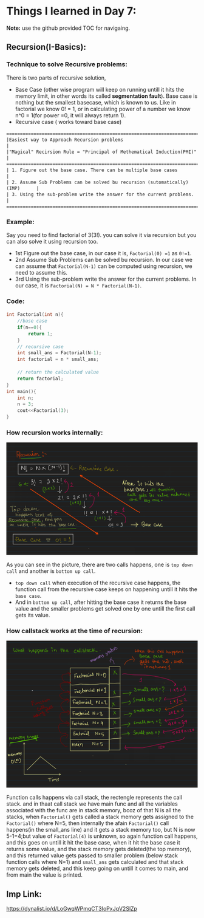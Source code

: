 # Things I learned in Day 7:
**Note:** use the github provided TOC for navigaing.

## Recursion(I-Basics):

### Technique to solve Recursive problems:
There is two parts of recursive solution,

- Base Case (other wise program will keep on running untill it hits the memory limit, in other words its called **segmentation fault**). Base case is nothing but the smallest basecase, which is known to us. Like in factorial we know 0! = 1, or in calculating power of a number we know n^0 = 1(for power =0, it will always return 1).
- Recursive case ( works toward base case) 
```
===============================================================================
|Easiest way to Approach Recursion problems                                   |
|"Magical" Recirsion Rule = "Principal of Methematical Induction(PMI)"        |
===============================================================================
| 1. Figure out the base case. There can be multiple base cases               |
| 2. Assume Sub Problems can be solved bu recursion (sutomatically)(IMP)      |
| 3. Using the sub-problem write the answer for the current problems.         |
===============================================================================
```

### Example:
Say you need to find factorial of 3(3!). you can solve it via recursion but you can also solve it using recursion too.

- 1st Figure out the base case, in our case it is, `Factorial(0) =1` as `0!=1`.
- 2nd Assume Sub Problems can be solved bu recursion. In our case we can assume that `Factorial(N-1)` can be computed using recursion, we need to assume this.
- 3rd Using the sub-problem write the answer for the current problems. In our case, it is `Factorial(N) = N * Factorial(N-1)`.

### Code:
```cpp
int Factorial(int n){
    //base case
    if(n==0){
        return 1;
    }
    // recursive case
    int small_ans = Factorial(N-1); 
    int factorial = n * small_ans;

    // return the calculated value
    return factorial; 
}
int main(){
    int n;
    n = 3;
    cout<<Factorial(3);
}

```
### How recursion works internally:
<p align="center">
    <img src="../imgs/recursion.png">
</p>

As you can see in the picture, there are two calls happens, one is `top down call` and another is `bottom up call`. 

- `top down call` when execution of the recursive case happens, the function call from the recursive case keeps on happening untill it hits the `base case`. 
- And in `bottom up call`, after hitting the base case it returns the base value and the smaller problems get solved one by one untill the first call gets its value.

### How callstack works at the time of recursion:
<p align="center">
    <img src="../imgs/call_stack.png">
</p>

Function calls happens via call stack, the rectengle represents the call stack. and in thaat call stack we have main func and all the variables associated with the func are in stack memory, bcoz of that N is all the stacks, when `Factorial()` gets called a stack memory gets assigned to the `Factorial()` where N=5, then internally the afain `Factorial()` call happens(in the small_ans line) and it gets a stack memory too, but N is now 5-1=4;but value of `Factorial(4)` is unknown, so again function call happens, and this goes on untill it hit the base case, when it hit the base case it returns some value, and the stack memory gets deleted(the top memory), and this returned value gets passed to smaller problem (below stack function calls where N=1) and `small_ans` gets calculated and that stack memory gets deleted, and this keep going on untill it comes to main, and from main the value is printed.

## Imp Link:
https://dynalist.io/d/LoGwqWPmqCT3IoPxJqV2SlZp
